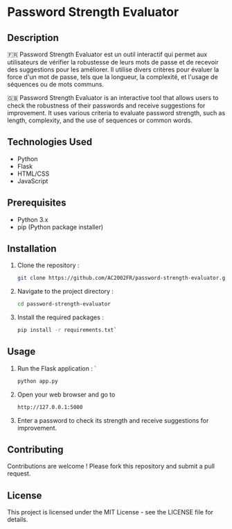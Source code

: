 # Password Strength Evaluator

## Description
🇫🇷 
Password Strength Evaluator est un outil interactif qui permet aux utilisateurs de vérifier la robustesse de leurs mots de passe et de recevoir des suggestions pour les améliorer. Il utilise divers critères pour évaluer la force d'un mot de passe, tels que la longueur, la complexité, et l'usage de séquences ou de mots communs.

🇬🇧
Password Strength Evaluator is an interactive tool that allows users to check the robustness of their passwords and receive suggestions for improvement. It uses various criteria to evaluate password strength, such as length, complexity, and the use of sequences or common words.

## Technologies Used
- Python
- Flask
- HTML/CSS
- JavaScript

## Prerequisites
- Python 3.x
- pip (Python package installer)

## Installation
1. Clone the repository :
   ```sh
   git clone https://github.com/AC2002FR/password-strength-evaluator.git
   ```
2. Navigate to the project directory :
   ```sh
   cd password-strength-evaluator
   ```
3. Install the required packages :
   ```sh
   pip install -r requirements.txt`
   ```

## Usage
1. Run the Flask application : `
   ```sh
   python app.py
   ```
2. Open your web browser and go to
   ```sh 
   http://127.0.0.1:5000
   ```
3. Enter a password to check its strength and receive suggestions for improvement.

## Contributing
Contributions are welcome ! Please fork this repository and submit a pull request.

## License
This project is licensed under the MIT License - see the LICENSE file for details.
